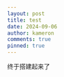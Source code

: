 ```yaml
---
layout: post
title: test
date: 2024-09-06
author: kameron
comments: true
pinned: true
---
```


终于搭建起来了
